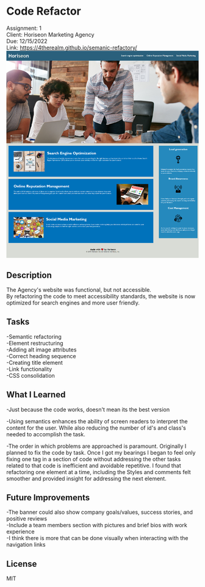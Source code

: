 # Code Refactor
Assignment: 1  
Client: Horiseon Marketing Agency  
Due: 12/15/2022  
Link: https://4therealm.github.io/semanic-refactory/    
![screenshot of webpage](/Develop/assets/images/screenshot.png "webpage screenshot")


## Description
The Agency's website was functional, but not accessible.  
By refactoring the code to meet accessibility standards, the website is now optimized for search engines and more user friendly.

## Tasks
-Semantic refactoring  
-Element restructuring  
-Adding alt image attributes  
-Correct heading sequence  
-Creating title element  
-Link functionality  
-CSS consolidation  


## What I Learned 
-Just because the code works, doesn't mean its the best version  

-Using semantics enhances the ability of screen readers to interpret the content for the user. While also reducing the number of id's and class's needed to accomplish the task.  

-The order in which problems are approached is paramount. Originally I planned to fix the code by task. Once I got my bearings I began to feel only fixing one tag in a section of code without addressing the other tasks related to that code is inefficient and avoidable repetitive. I found that refactoring one element at a time, including the Styles and comments felt smoother and provided insight for addressing the next element.   

## Future Improvements
-The banner could also show company goals/values, success stories, and positive reviews  
-Include a team members section with pictures and brief bios with work experience  
-I think there is more that can be done visually when interacting with the navigation links

## License
MIT
